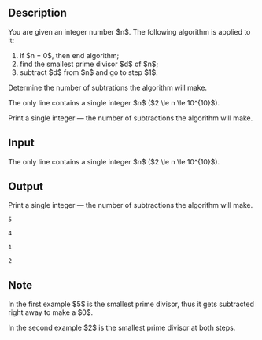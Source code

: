 ## Description

<div><p>You are given an integer number $n$. The following algorithm is applied to it:</p><ol> <li> if $n = 0$, then end algorithm; </li><li> find the smallest <span class="tex-font-style-bf">prime</span> divisor $d$ of $n$; </li><li> subtract $d$ from $n$ and go to step $1$. </li></ol><p>Determine the number of subtrations the algorithm will make.</p></div><div class="input-specification"><p>The only line contains a single integer $n$ ($2 \le n \le 10^{10}$).</p></div><div class="output-specification"><p>Print a single integer — the number of subtractions the algorithm will make.</p></div>

## Input

<p>The only line contains a single integer $n$ ($2 \le n \le 10^{10}$).</p>

## Output

<p>Print a single integer — the number of subtractions the algorithm will make.</p>





```input1
5
```




```input2
4
```




```output1
1
```




```output2
2
```



## Note

<p>In the first example $5$ is the smallest prime divisor, thus it gets subtracted right away to make a $0$.</p><p>In the second example $2$ is the smallest prime divisor at both steps.</p>
